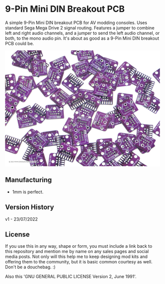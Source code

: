 # 9-Pin Mini DIN Breakout PCB

A simple 9-Pin Mini DIN breakout PCB for AV modding consoles. Uses standard Sega Mega Drive 2 signal routing. Features a jumper to combine left and right audio channels, and a jumper to send the left audio channel, or both, to the mono audio pin. It's about as good as a 9-Pin Mini DIN breakout PCB could be.

![My Image](main.jpg)

## Manufacturing

- 1mm is perfect.

## Version History

v1 - 23/07/2022

## License

If you use this in any way, shape or form, you must include a link back to this repository and mention me by name on any sales pages and social media posts. Not only will this help me to keep designing mod kits and offering them to the community, but it is basic common courtesy as well. Don't be a douchebag. :)

Also this 'GNU GENERAL PUBLIC LICENSE Version 2, June 1991'.

